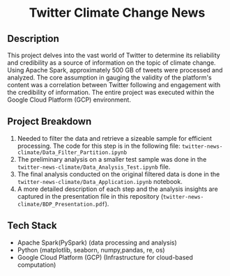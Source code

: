 <h1 align="center" id="title">Twitter Climate Change News</h1>

## Description
This project delves into the vast world of Twitter to determine its reliability and credibility as a source of information on the topic of climate change. Using Apache Spark, approximately 500 GB of tweets were processed and analyzed. The core assumption in gauging the validity of the platform's content was a correlation between Twitter following and engagement with the credibility of information. The entire project was executed within the Google Cloud Platform (GCP) environment.

## Project Breakdown
1) Needed to filter the data and retrieve a sizeable sample for efficient processing. The code for this step is in the following file: `twitter-news-climate/Data_Filter_Partition.ipynb`
2) The preliminary analysis on a smaller test sample was done in the `twitter-news-climate/Data_Analysis_Test.ipynb` file.
3) The final analysis conducted on the original filtered data is done in the `twitter-news-climate/Data_Application.ipynb` notebook.
4) A more detailed description of each step and the analysis insights are captured in the presentation file in this repository (`twitter-news-climate/BDP_Presentation.pdf`). 

## Tech Stack
- Apache Spark(PySpark) (data processing and analysis)
- Python (matplotlib, seaborn, numpy,pandas, re, os)
- Google Cloud Platform (GCP) (Infrastructure for cloud-based computation)
